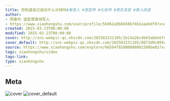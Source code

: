 ```yaml
---
title: 你知道自己适合什么分线吗#美发人 #发型师 #化妆师 #男生发型 #素人改造
author:
- 郑豪杰 造型思维领军人
- https://www.xiaohongshu.com/user/profile/5b062a9b6b58b74b1aae6df0?xsec_token=undefined
created: 2025-03-23T00:00:00
modified: 2025-03-23T00:00:00
cover: http://sns-webpic-qc.xhscdn.com/202503231105/2b14a2bc4b43ab6e5fec5823f92d0d78/1040g2sg313dtn66r02704a5jsrl9mrfglq9sa60!nc_n_webp_prv_1
cover_default: http://sns-webpic-qc.xhscdn.com/202503231105/0873d9c095eac9cc1a22453368ca6f2e/1040g2sg313dtn66r02704a5jsrl9mrfglq9sa60!nc_n_webp_mw_1
source: https://www.xiaohongshu.com/explore/66584f81000000001500be02?xsec_token=ABgk5tEnaSgYcxMJIZBiWro6xf1y-S4DRkyAsuNl81ils=
tags: xiaohongshu/video
tags-link:
type: xiaohongshu
---
```


## Meta

![cover](http://sns-webpic-qc.xhscdn.com/202503231105/2b14a2bc4b43ab6e5fec5823f92d0d78/1040g2sg313dtn66r02704a5jsrl9mrfglq9sa60!nc_n_webp_prv_1)
![cover_default](http://sns-webpic-qc.xhscdn.com/202503231105/0873d9c095eac9cc1a22453368ca6f2e/1040g2sg313dtn66r02704a5jsrl9mrfglq9sa60!nc_n_webp_mw_1)
